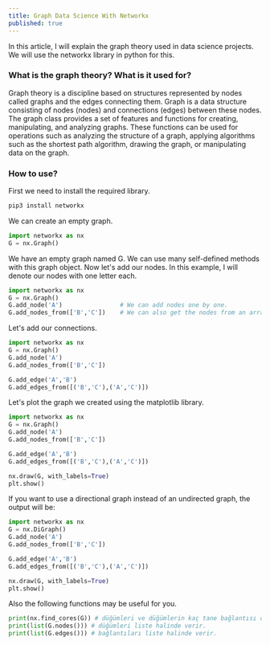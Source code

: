 ```yaml
---
title: Graph Data Science With Networkx
published: true
---
```


In this article, I will explain the graph theory used in data science projects. We will use the networkx library in python for this. 

### [](#header-3)What is the graph theory? What is it used for?
Graph theory is a discipline based on structures represented by nodes called graphs and the edges connecting them.
Graph is a data structure consisting of nodes (nodes) and connections (edges) between these nodes. The graph class provides a set of features and functions for creating, manipulating, and analyzing graphs. These functions can be used for operations such as analyzing the structure of a graph, applying algorithms such as the shortest path algorithm, drawing the graph, or manipulating data on the graph.

### [](#header-3)How to use?
First we need to install the required library.

```python
pip3 install networkx
```
We can create an empty graph.
```python
import networkx as nx
G = nx.Graph()
```
We have an empty graph named G. We can use many self-defined methods with this graph object. Now let's add our nodes. In this example, I will denote our nodes with one letter each.
```python
import networkx as nx
G = nx.Graph()
G.add_node('A')                # We can add nodes one by one.
G.add_nodes_from(['B','C'])    # We can also get the nodes from an array.
```
Let's add our connections.
```python
import networkx as nx
G = nx.Graph()
G.add_node('A')              
G.add_nodes_from(['B','C'])

G.add_edge('A','B')                     
G.add_edges_from([('B','C'),('A','C')])
```
Let's plot the graph we created using the matplotlib library.
```python
import networkx as nx
G = nx.Graph()
G.add_node('A')              
G.add_nodes_from(['B','C'])

G.add_edge('A','B')                     
G.add_edges_from([('B','C'),('A','C')])

nx.draw(G, with_labels=True)
plt.show()
```
If you want to use a directional graph instead of an undirected graph, the output will be:
```python
import networkx as nx
G = nx.DiGraph()
G.add_node('A')              
G.add_nodes_from(['B','C'])

G.add_edge('A','B')                     
G.add_edges_from([('B','C'),('A','C')])

nx.draw(G, with_labels=True)
plt.show()
```
Also the following functions may be useful for you.
```python
print(nx.find_cores(G)) # düğümleri ve düğümlerin kaç tane bağlantısı olduğunu sözlük tipinde gösterir.
print(list(G.nodes())) # düğümleri liste halinde verir.
print(list(G.edges())) # bağlantıları liste halinde verir.
```

